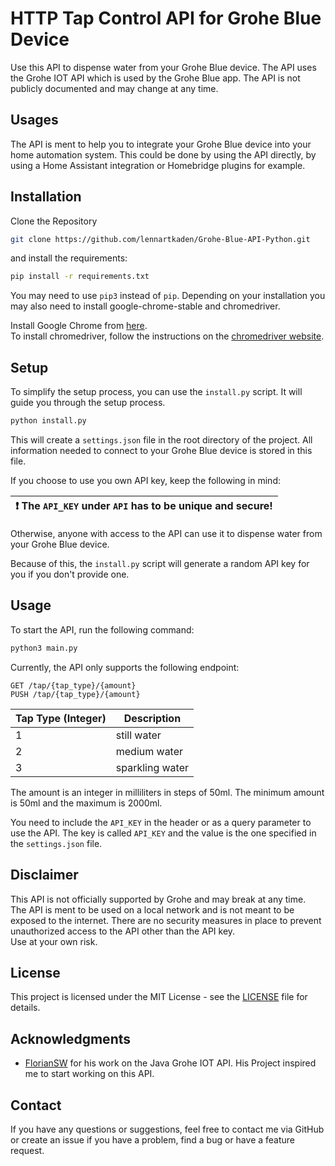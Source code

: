 # HTTP Tap Control API for Grohe Blue Device
Use this API to dispense water from your Grohe Blue device.
The API uses the Grohe IOT API which is used by the Grohe Blue app.
The API is not publicly documented and may change at any time.

## Usages
The API is ment to help you to integrate your Grohe Blue device into your home automation system.
This could be done by using the API directly, by using a Home Assistant integration or Homebridge plugins for example.

## Installation
Clone the Repository
```bash
git clone https://github.com/lennartkaden/Grohe-Blue-API-Python.git
```
and install the requirements:
```bash
pip install -r requirements.txt
```

You may need to use `pip3` instead of `pip`.
Depending on your installation you may also need to install google-chrome-stable and chromedriver.  

Install Google Chrome from [here](https://www.google.com/chrome/).  
To install chromedriver, follow the instructions on the [chromedriver website](https://chromedriver.chromium.org/getting-started).

## Setup
To simplify the setup process, you can use the `install.py` script. It will guide you through the setup process.
```bash
python install.py
```
This will create a `settings.json` file in the root directory of the project.
All information needed to connect to your Grohe Blue device is stored in this file.

If you choose to use you own API key, keep the following in mind:

| :exclamation:  The `API_KEY` under `API` has to be unique and secure! |
|-----------------------------------------------------------------------|
Otherwise, anyone with access to the API can use it to dispense water from your Grohe Blue device.

Because of this, the `install.py` script will generate a random API key for you if you don't provide one.

## Usage
To start the API, run the following command:
```bash
python3 main.py
```
Currently, the API only supports the following endpoint:
```
GET /tap/{tap_type}/{amount}
PUSH /tap/{tap_type}/{amount}
```

| Tap Type (Integer) | Description     |
|--------------------|-----------------|
| 1                  | still water     |
| 2                  | medium water    |
| 3                  | sparkling water |

The amount is an integer in milliliters in steps of 50ml. The minimum amount is 50ml and the maximum is 2000ml.

You need to include the `API_KEY` in the header or as a query parameter to use the API.
The key is called `API_KEY` and the value is the one specified in the `settings.json` file.

## Disclaimer
This API is not officially supported by Grohe and may break at any time.  
The API is ment to be used on a local network and is not meant to be exposed to the internet.
There are no security measures in place to prevent unauthorized access to the API other than the API key.  
Use at your own risk.

## License
This project is licensed under the MIT License - see the [LICENSE](LICENSE) file for details.

## Acknowledgments
* [FlorianSW](https://github.com/FlorianSW/grohe-ondus-api-java) for his work on the Java Grohe IOT API. His Project inspired me to start working on this API.

## Contact
If you have any questions or suggestions, feel free to contact me via GitHub or create an issue if you have a problem, find a bug or have a feature request.
